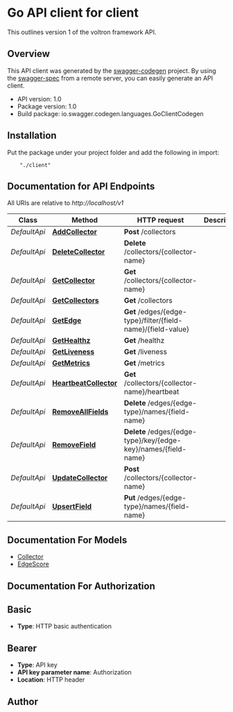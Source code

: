 # Go API client for client

This outlines version 1 of the voltron framework API.

## Overview
This API client was generated by the [swagger-codegen](https://github.com/swagger-api/swagger-codegen) project.  By using the [swagger-spec](https://github.com/swagger-api/swagger-spec) from a remote server, you can easily generate an API client.

- API version: 1.0
- Package version: 1.0
- Build package: io.swagger.codegen.languages.GoClientCodegen

## Installation
Put the package under your project folder and add the following in import:
```
    "./client"
```

## Documentation for API Endpoints

All URIs are relative to *http://localhost/v1*

Class | Method | HTTP request | Description
------------ | ------------- | ------------- | -------------
*DefaultApi* | [**AddCollector**](docs/DefaultApi.md#addcollector) | **Post** /collectors |
*DefaultApi* | [**DeleteCollector**](docs/DefaultApi.md#deletecollector) | **Delete** /collectors/{collector-name} |
*DefaultApi* | [**GetCollector**](docs/DefaultApi.md#getcollector) | **Get** /collectors/{collector-name} |
*DefaultApi* | [**GetCollectors**](docs/DefaultApi.md#getcollectors) | **Get** /collectors |
*DefaultApi* | [**GetEdge**](docs/DefaultApi.md#getedge) | **Get** /edges/{edge-type}/filter/{field-name}/{field-value} |
*DefaultApi* | [**GetHealthz**](docs/DefaultApi.md#gethealthz) | **Get** /healthz |
*DefaultApi* | [**GetLiveness**](docs/DefaultApi.md#getliveness) | **Get** /liveness |
*DefaultApi* | [**GetMetrics**](docs/DefaultApi.md#getmetrics) | **Get** /metrics |
*DefaultApi* | [**HeartbeatCollector**](docs/DefaultApi.md#heartbeatcollector) | **Get** /collectors/{collector-name}/heartbeat |
*DefaultApi* | [**RemoveAllFields**](docs/DefaultApi.md#removeallfields) | **Delete** /edges/{edge-type}/names/{field-name} |
*DefaultApi* | [**RemoveField**](docs/DefaultApi.md#removefield) | **Delete** /edges/{edge-type}/key/{edge-key}/names/{field-name} |
*DefaultApi* | [**UpdateCollector**](docs/DefaultApi.md#updatecollector) | **Post** /collectors/{collector-name} |
*DefaultApi* | [**UpsertField**](docs/DefaultApi.md#upsertfield) | **Put** /edges/{edge-type}/names/{field-name} |


## Documentation For Models

 - [Collector](docs/Collector.md)
 - [EdgeScore](docs/EdgeScore.md)


## Documentation For Authorization


## Basic

- **Type**: HTTP basic authentication

## Bearer

- **Type**: API key
- **API key parameter name**: Authorization
- **Location**: HTTP header


## Author
